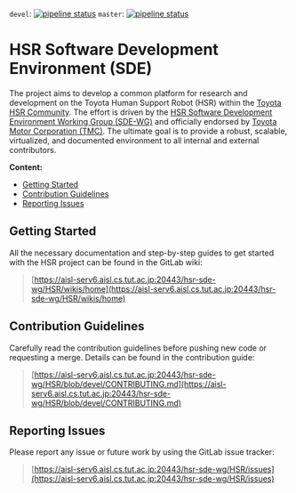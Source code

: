 `devel`: [![pipeline status](https://aisl-serv6.aisl.cs.tut.ac.jp:20443/hsr-sde-wg/HSR/badges/devel/pipeline.svg)](https://aisl-serv6.aisl.cs.tut.ac.jp:20443/hsr-sde-wg/HSR/commits/devel) `master`: [![pipeline status](https://gitlab.com/hsr-sde-wg/HSR/badges/master/pipeline.svg)](https://gitlab.com/hsr-sde-wg/HSR/commits/master)

# HSR Software Development Environment (SDE)

The project aims to develop a common platform for research and development on the Toyota Human Support Robot (HSR) within the [Toyota HSR Community](https://hsr.io/). The effort is driven by the [HSR Software Development Environment Working Group (SDE-WG)](https://hsr-sde-wg.gitlab.io/) and officially endorsed by [Toyota Motor Corporation (TMC)](https://global.toyota/en/). The ultimate goal is to provide a robust, scalable, virtualized, and documented environment to all internal and external contributors.

**Content:**

*   [Getting Started](#getting-started)
*   [Contribution Guidelines](#contribution-guidelines)
*   [Reporting Issues](#reporting-issues)

## Getting Started

All the necessary documentation and step-by-step guides to get started with the HSR project can be found in the GitLab wiki:

> [https://aisl-serv6.aisl.cs.tut.ac.jp:20443/hsr-sde-wg/HSR/wikis/home](https://aisl-serv6.aisl.cs.tut.ac.jp:20443/hsr-sde-wg/HSR/wikis/home)

## Contribution Guidelines

Carefully read the contribution guidelines before pushing new code or requesting a merge. Details can be found in the contribution guide:

> [https://aisl-serv6.aisl.cs.tut.ac.jp:20443/hsr-sde-wg/HSR/blob/devel/CONTRIBUTING.md](https://aisl-serv6.aisl.cs.tut.ac.jp:20443/hsr-sde-wg/HSR/blob/devel/CONTRIBUTING.md)

## Reporting Issues

Please report any issue or future work by using the GitLab issue tracker:

> [https://aisl-serv6.aisl.cs.tut.ac.jp:20443/hsr-sde-wg/HSR/issues](https://aisl-serv6.aisl.cs.tut.ac.jp:20443/hsr-sde-wg/HSR/issues)
